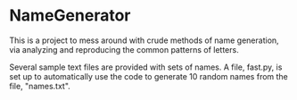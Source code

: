 # NameGenerator

This is a project to mess around with crude methods of name generation, via analyzing and reproducing the common patterns of letters.

Several sample text files are provided with sets of names. A file, fast.py, is set up to automatically use the code to generate 10 random names from the file, "names.txt".
